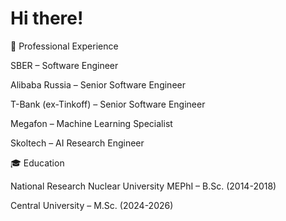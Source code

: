 # Hi there! 

💼 Professional Experience

SBER – Software Engineer

Alibaba Russia – Senior Software Engineer

T-Bank (ex-Tinkoff) – Senior Software Engineer

Megafon – Machine Learning Specialist

Skoltech – AI Research Engineer



🎓 Education

National Research Nuclear University MEPhI – B.Sc. (2014-2018)

Central University – M.Sc. (2024-2026)
